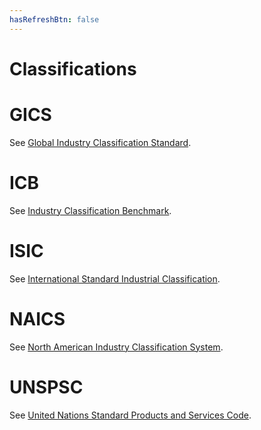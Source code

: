 ```yaml
---
hasRefreshBtn: false
---
```


# Classifications

# GICS

See [Global Industry Classification Standard](https://en.wikipedia.org/wiki/Global_Industry_Classification_Standard).

<div id="swagger-ui"></div>
<script>
  SwaggerUIBundle({
    defaultModelsExpandDepth: -1,
    displayOperationId: true,
    dom_id: '#swagger-ui',
    plugins: [],
    requestSnippetsEnabled: true,
    syntaxHighlight: {
      activate: true,
      theme: 'nord'
    },
    url: 'hh-gics-v1-20220519-openapi.json'
  });
</script>

# ICB

See [Industry Classification Benchmark](https://en.wikipedia.org/wiki/Industry_Classification_Benchmark).

# ISIC

See [International Standard Industrial Classification](https://en.wikipedia.org/wiki/International_Standard_Industrial_Classification).

# NAICS

See [North American Industry Classification System](https://en.wikipedia.org/wiki/North_American_Industry_Classification_System).

# UNSPSC

See [United Nations Standard Products and Services Code](https://en.wikipedia.org/wiki/UNSPSC).

